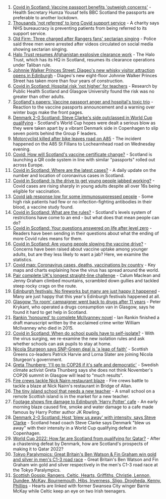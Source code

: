1. [Covid in Scotland: Vaccine passport benefits 'outweigh concerns'](https://www.bbc.co.uk/news/uk-scotland-58420003?at_medium=RSS&at_campaign=KARANGA) - Health Secretary Humza Yousaf tells BBC Scotland the passports are preferable to another lockdown.
2. [Thousands 'not referred' to long Covid support service](https://www.bbc.co.uk/news/uk-scotland-58409187?at_medium=RSS&at_campaign=KARANGA) - A charity says NHS bureaucracy is preventing patients from being referred to its support service.
3. [Old Firm: Three charged after Rangers fans' sectarian singing](https://www.bbc.co.uk/news/uk-scotland-glasgow-west-58421171?at_medium=RSS&at_campaign=KARANGA) - Police said three men were arrested after videos circulated on social media showing sectarian singing.
4. [Halo Trust resumes Afghanistan explosive clearance work](https://www.bbc.co.uk/news/uk-scotland-south-scotland-58421031?at_medium=RSS&at_campaign=KARANGA) - The Halo Trust, which has its HQ in Scotland, resumes its clearance operations under Taliban rule.
5. [Johnnie Walker Princes Street: Diageo's new whisky visitor attraction opens in Edinburgh](https://www.bbc.co.uk/news/uk-scotland-edinburgh-east-fife-58420638?at_medium=RSS&at_campaign=KARANGA) - Diageo's new eight-floor Johnnie Walker Princes Street has taken more than four years of construction.
6. [Covid in Scotland: Hospital risk 'not higher' for teachers](https://www.bbc.co.uk/news/uk-scotland-58416167?at_medium=RSS&at_campaign=KARANGA) - Research by Public Health Scotland and Glasgow University found the risk was no greater than other adults.
7. [Scotland's papers: Vaccine passport anger and hospital's toxic trio](https://www.bbc.co.uk/news/uk-scotland-58418478?at_medium=RSS&at_campaign=KARANGA) - Reaction to the vaccine passports announcement and a warning over winter bugs make the front pages.
8. [Denmark 2-0 Scotland: Steve Clarke's side outclassed in World Cup qualifying](https://www.bbc.co.uk/sport/football/58325431?at_medium=RSS&at_campaign=KARANGA) - Scotland's World Cup hopes were dealt a serious blow as they were taken apart by a vibrant Denmark side in Copenhagen to slip seven points behind the Group F leaders.
9. [Motorcyclist killed after bike leaves road on A85](https://www.bbc.co.uk/news/uk-scotland-tayside-central-58414578?at_medium=RSS&at_campaign=KARANGA) - The incident happened on the A85 St Fillans to Lochearnhead road on Wednesday evening.
10. [Covid: How will Scotland's vaccine certificate change?](https://www.bbc.co.uk/news/uk-scotland-57519070?at_medium=RSS&at_campaign=KARANGA) - Scotland is launching a QR code system in line with similar "passports" rolled out across Europe.
11. [Covid in Scotland: Where are the latest cases?](https://www.bbc.co.uk/news/uk-scotland-53511877?at_medium=RSS&at_campaign=KARANGA) - A daily update on the number and location of coronavirus cases in Scotland.
12. [Covid in Scotland: Is the drive to get young people jabbed working?](https://www.bbc.co.uk/news/uk-scotland-58342389?at_medium=RSS&at_campaign=KARANGA) - Covid cases are rising sharply in young adults despite all over 16s being eligible for vaccination.
13. [Covid jab response low for some immunosuppressed people](https://www.bbc.co.uk/news/health-58317261?at_medium=RSS&at_campaign=KARANGA) - Some high risk patients had few or no infection-fighting antibodies in their blood, a vaccine study found.
14. [Covid in Scotland: What are the rules?](https://www.bbc.co.uk/news/uk-scotland-53166816?at_medium=RSS&at_campaign=KARANGA) - Scotland's levels system of restrictions have come to an end - but what does that mean people can do?
15. [Covid in Scotland: Your questions answered on life after level zero](https://www.bbc.co.uk/news/uk-scotland-58071989?at_medium=RSS&at_campaign=KARANGA) - Readers have been sending in their questions about what the ending of more Covid rules means for them.
16. [Covid in Scotland: Are young people slowing the vaccine drive?](https://www.bbc.co.uk/news/uk-scotland-57915106?at_medium=RSS&at_campaign=KARANGA) - Concerns have been raised about vaccine uptake among younger adults, but are they less likely to want a jab? Here, we examine the statistics.
17. [Covid map: Coronavirus cases, deaths, vaccinations by country](https://www.bbc.co.uk/news/world-51235105?at_medium=RSS&at_campaign=KARANGA) - Key maps and charts explaining how the virus has spread around the world.
18. [Pair complete UK's longest straight-line challenge](https://www.bbc.co.uk/news/uk-scotland-58400061?at_medium=RSS&at_campaign=KARANGA) - Calum Maclean and Jenny Graham climbed mountains, scrambled down gullies and tackled steep rocky crags on the route.
19. [Edinburgh festivals: No fireworks but many are just happy it happened](https://www.bbc.co.uk/news/uk-scotland-58394733?at_medium=RSS&at_campaign=KARANGA) - Many are just happy that this year's Edinburgh festivals happened at all.
20. [Glasgow 'fix room' campaigner went back to drugs after 11 years](https://www.bbc.co.uk/news/uk-scotland-58389161?at_medium=RSS&at_campaign=KARANGA) - Peter Krykant, who operated a drugs consumption van in Glasgow, says he found it hard to get help in Scotland.
21. [Rankin 'honoured' to complete McIlvanney novel](https://www.bbc.co.uk/news/uk-scotland-58389121?at_medium=RSS&at_campaign=KARANGA) - Ian Rankin finished a draft manuscript written by the acclaimed crime writer William McIlvanney who died in 2015.
22. [Covid in Scotland: When do school pupils have to self-isolate?](https://www.bbc.co.uk/news/uk-scotland-58381883?at_medium=RSS&at_campaign=KARANGA) - With the virus surging, we re-examine the new isolation rules and ask whether schools can ask pupils to stay at home.
23. [Nicola Sturgeon says SNP-Green deal is 'a leap of faith'](https://www.bbc.co.uk/news/uk-scotland-58401747?at_medium=RSS&at_campaign=KARANGA) - Scottish Greens co-leaders Patrick Harvie and Lorna Slater are joining Nicola Sturgeon's government.
24. [Greta Thunberg: 'I'll go to COP26 if it's safe and democratic'](https://www.bbc.co.uk/news/uk-scotland-58388980?at_medium=RSS&at_campaign=KARANGA) - Swedish climate activist Greta Thunberg says she does not think November's COP26 summit in Glasgow will lead to "much results".
25. [Fire crews tackle Nick Nairn restaurant blaze](https://www.bbc.co.uk/news/uk-scotland-58378152?at_medium=RSS&at_campaign=KARANGA) - Fire crews battle to tackle a blaze at Nick Nairn's restaurant in Bridge of Allan.
26. [The tiny island school that needs a new teacher](https://www.bbc.co.uk/news/uk-scotland-58363674?at_medium=RSS&at_campaign=KARANGA) - A small school on a remote Scottish island is in the market for a new teacher.
27. [Footage shows fire damage to Edinburgh 'Harry Potter' cafe](https://www.bbc.co.uk/news/uk-scotland-58333804?at_medium=RSS&at_campaign=KARANGA) - An early morning blaze caused fire, smoke and water damage to a cafe made famous by Harry Potter author JK Rowling.
28. [Denmark 2-0 Scotland: Host 'blew us away' with intensity, says Steve Clarke](https://www.bbc.co.uk/sport/football/58415623?at_medium=RSS&at_campaign=KARANGA) - Scotland head coach Steve Clarke says Denmark "blew us away" with their intensity in a World Cup qualifying defeat in Copenhagen.
29. [World Cup 2022: How far are Scotland from qualifying for Qatar?](https://www.bbc.co.uk/sport/football/58215232?at_medium=RSS&at_campaign=KARANGA) - After a chastening defeat by Denmark, how are Scotland's prospects of making it to Qatar 2022?
30. [Tokyo Paralympics: Great Britain's Ben Watson & Fin Graham win gold and silver in men's C1-3 road race](https://www.bbc.co.uk/sport/av/disability-sport/58421054?at_medium=RSS&at_campaign=KARANGA) - Great Britain's Ben Watson and Fin Graham win gold and silver respectively in the men's C1-3 road race at the Tokyo Paralympics.
31. [Scottish Gossip: Rangers, Celtic, Hearts, Griffiths, Christie, Lennon, Dundee, McKay, Bournemouth, Hibs, Inverness, Sligo, Drogheda, Kenny, Phillips](https://www.bbc.co.uk/sport/football/58418809?at_medium=RSS&at_campaign=KARANGA) - Hearts are linked with former Swansea City winger Barrie McKay while Celtic keep an eye on two Irish teenagers.
